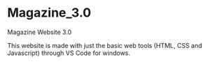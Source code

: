 # Magazine_3.0
Magazine Website 3.0

This website is made with just the basic web tools (HTML, CSS and Javascript) through VS Code for windows.
